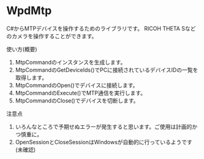 # WpdMtp
C#からMTPデバイスを操作するためのライブラリです。
RICOH THETA Sなどのカメラを操作することができます。

使い方(概要)
1. MtpCommandのインスタンスを生成します。
2. MtpCommandのGetDeviceIds()でPCに接続されているデバイスIDの一覧を取得します。
3. MtpCommandのOpen()でデバイスに接続します。
4. MtpCommandのExecute()でMTP通信を実行します。
5. MtpCommandのClose()でデバイスを切断します。

注意点
1. いろんなところで予期せぬエラーが発生すると思います。ご使用は計画的かつ慎重に。
2. OpenSessionとCloseSessionはWindowsが自動的に行っているようです(未確認)

